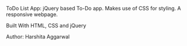 ToDo List App: jQuery based To-Do app. Makes use of CSS for styling. A responsive webpage.

Built With HTML, CSS and jQuery

Author: Harshita Aggarwal
